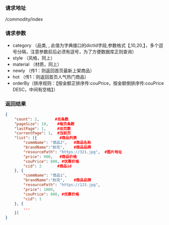 ### 请求地址

/commodity/index

### 请求参数
 
* category （品类, , 此值为字典接口的dictId字段,参数格式【,10,20,】，多个逗号分隔，注意参数前后必须有逗号，为了方便数据库正则查询）
* style （风格，同上）
* material （材质，同上）
* newly （传1：则返回首页最新上架商品）
* hot   （传1：则返回首页人气热门商品）
* orderBy（排序规则：【按金额正排序传:couPrice，按金额倒排序传:couPrice DESC，中间有空格】）

### 返回结果

```json
{
    "count": 2,       #总条数
    "pageSize": 10,    #每页条数
    "lastPage": 1,     #总页数
    "currentPage": 1,  #当前页
    "list": [{          #商品列表
        "commName": "商品2",   #商品名称 
        "brandName":"耐克",    #商品品牌
        "resourcePath": "https://321.jpg",  #图片地址
        "price": 900,   #商品价格
        "couPrice": 800, #优惠价格
        "cid": 2       #商品id
    }, {
        "commName": "商品1",
        "brandName":"耐克",    #商品品牌
        "resourcePath": "https://123.jpg",
        "price": 1000,
        "couPrice": 800, #优惠价格
        "cid": 1
    }, {
        ...
    }]
}
```
